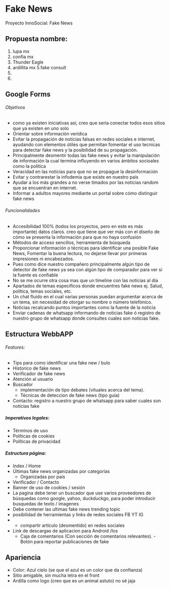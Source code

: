# Fake News
Proyecto InnoSocial: Fake News
## Propuesta nombre:
1. lupa mx
2. confia mx
3. Thunder Eagle
4. ardillita mx
5.fake consult
6.
7.

## Google Forms
###### Objetivos
- como ya existen iniciativas así, creo que sería conectar todos esos sitios que ya existen en uno solo
- Orientar sobre información verídica
- Evitar la propagación de noticias falsas en redes sociales e internet, ayudando con elementos útiles que permitan fomentar el uso tecnicas para detectar fake news y la posibilidad de su propagación.
- Principalmente desmentir todas las fake news y evitar la manipulación de información la cual termina influyendo en varios ámbitos socioales como la política 
- Veracidad en las noticias para que no se propague la desinformación
- Evitar y contrarestar la infodemia que existe en nuestro país 
- Ayudar a los más grandes a no verse timados por las noticias random que se encuentran en internet.
- Informar a adultos mayores mediante un portal sobre cómo distinguir fake news

###### Funcionalidades
- Accesibilidad 100% (todos los proyectos, pero en este es más importante) datos claros. creo que tiene que ver más con el diseño de cómo se presenta la información para que no haya confusión
- Métodos de acceso sencillos, herramienta de búsqueda 
- Proporcionar información o técnicas para identificar una posible Fake News, Fomentar la buena lectura, no dejarse llevar por primeras impresiones ni encabezados.
- Pues como dice nuestro compañero principalmente algún tipo de detector de fake news ya sea con algún tipo de comparador para ver si la fuente es confiable
- No se me ocurre otra cosa mas que un timeline con las noticias al día
- Apartados de temas específicos donde encuentres fake news ej. Salud, política, temas sociales, etc. 
- Un chat fluido en el cual varias personas puedan argumentar acerca de un tema, sin necesidad de otorgar su nombre o número telefónico.
- Noticias recalcando puntos importantes como la fuente de la noticia
- Enviar cadenas de whatsapp informando de noticias fake ó registro de nuestro grupo de whatsapp donde consultes cuales son noticias fake.

## Estructura WebbAPP
###### Features:
- Tips para como identificar una fake new / bulo
- Historico de fake news
- Verificador de fake news
- Atención al usuario
- Buscador
  - implementación de tipo debates (vituales acerca del tema).
  - Técnicas de deteccion de fake news (tipo guia)
 - Contacto: registro a nuestro grupo de whatsapp para saber cuales son noticias fake
##### Imperativos legales:
- Términos de uso
- Políticas de cookies
- Políticas de privacidad

##### Estructura página:
- Index / Home
- Últimas fake news organizadas por categorías
  - Organizadas por país 
- Verificador / Contacto
- Banner de uso de cookies / sesión
- La pagina debe tener un buscador que use varios proveedores de búsquedas como google, yahoo, duckduckgo, para poder introducir busquedas de texto / imagenes
- Debe contener las ultimas fake news trending topic
- posibilidad de herramientas y links de redes sociales FB YT IG 
- - compartir articulo (desmentido) en redes sociales
- Link de descargas de aplicacion para Android /Ios
  -  Caja de comentarios (Con sección de comentarios relevantes).
  -Botón para reportar publicaciones de fake  
 
 ## Apariencia
 
 - Color: Azul cielo (se que el azul es un color que da confianza)
 - Sitio amigable, sin mucha letra en el front
 - Ardilla como logo (creo que es un animal astuto) no sé jaja

